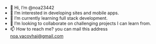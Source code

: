 - 👋 Hi, I’m @noa23442
- 👀 I’m interested in developing sites and mobile apps.
- 🌱 I’m currently learning full stack development.
- 💞️ I’m looking to collaborate on challenging projects I can learn from.
- 📫 How to reach me? you can mail this address noa.yacovhai@gmail.com

<!---
noa23442/noa23442 is a ✨ special ✨ repository because its `README.md` (this file) appears on your GitHub profile.
You can click the Preview link to take a look at your changes.
--->
